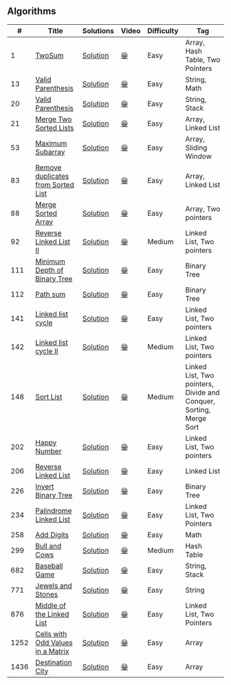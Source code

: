 ## Algorithms

|  #  |      Title     |   Solutions   | Video  | Difficulty  | Tag
|-----|----------------|---------------|--------|-------------|-------------
|1|[TwoSum](https://leetcode.com/problems/two-sum/)|[Solution](_1.ts) | [:grin:]() |Easy|Array, Hash Table, Two Pointers|
|13|[Valid Parenthesis](https://leetcode.com/problems/roman-to-integer/)|[Solution](_13.ts) | [:grin:]() |Easy|String, Math|
|20|[Valid Parenthesis](https://leetcode.com/problems/valid-parentheses/)|[Solution](_20.ts) | [:grin:]() |Easy|String, Stack|
|21|[Merge Two Sorted Lists](https://leetcode.com/problems/merge-two-sorted-lists/)|[Solution](_21.ts) | [:grin:]() |Easy|Array, Linked List|
|53|[Maximum Subarray](https://leetcode.com/problems/maximum-subarray/)|[Solution](_53.ts) | [:grin:]() |Easy|Array, Sliding Window|
|83|[Remove duplicates from Sorted List](https://leetcode.com/problems/remove-duplicates-from-sorted-list/)|[Solution](_83.js) | [:grin:]() |Easy|Array, Linked List|
|88|[Merge Sorted Array](https://leetcode.com/problems/merge-sorted-array/)|[Solution](_88.ts) | [:grin:]() |Easy|Array, Two pointers|
|92|[Reverse Linked List II](https://leetcode.com/problems/reverse-linked-list-ii/)|[Solution](_92.js) | [:grin:]() |Medium|Linked List, Two pointers|
|111|[Minimum Depth of Binary Tree](https://leetcode.com/problems/minimum-depth-of-binary-tree/)|[Solution](_111.ts) | [:grin:]() |Easy|Binary Tree|
|112|[Path sum](https://leetcode.com/problems/path-sum/)|[Solution](_112.ts) | [:grin:]() |Easy|Binary Tree|
|141|[Linked list cycle](https://leetcode.com/problems/linked-list-cycle/)|[Solution](_141.js) | [:grin:]() |Easy|Linked List, Two pointers|
|142|[Linked list cycle II](https://leetcode.com/problems/linked-list-cycle-ii/)|[Solution](_142.js) | [:grin:]() |Medium|Linked List, Two pointers|
|148|[Sort List](https://leetcode.com/problems/sort-list/)|[Solution](_148.js) | [:grin:]() |Medium|Linked List, Two pointers, Divide and Conquer, Sorting, Merge Sort|
|202|[Happy Number](https://leetcode.com/problems/happy-number/)|[Solution](_202.js) | [:grin:]() |Easy|Linked List, Two pointers|
|206|[Reverse Linked List](https://leetcode.com/problems/reverse-linked-list/)|[Solution](_206.js) | [:grin:]() |Easy|Linked List|
|226|[Invert Binary Tree](https://leetcode.com/problems/invert-binary-tree/)|[Solution](_226.ts) | [:grin:]() |Easy|Binary Tree|
|234|[Palindrome Linked List](https://leetcode.com/problems/palindrome-linked-list/)|[Solution](_234.js) | [:grin:]() |Easy|Linked List, Two Pointers|
|258|[Add Digits](https://leetcode.com/problems/add-digits/)|[Solution](_258.ts) | [:grin:]() |Easy|Math|
|299|[Bull and Cows](https://leetcode.com/problems/bulls-and-cows/)|[Solution](_299.ts) | [:grin:]() |Medium|Hash Table|
|682|[Baseball Game](https://leetcode.com/problems/baseball-game/)|[Solution](_682.ts) | [:grin:]() |Easy|String, Stack|
|771|[Jewels and Stones](https://leetcode.com/problems/jewels-and-stones/)|[Solution](_771.ts) | [:grin:]() |Easy|String|
|876|[Middle of the Linked List](https://leetcode.com/problems/middle-of-the-linked-list/)|[Solution](_876.js) | [:grin:]() |Easy|Linked List, Two Pointers|
|1252|[Cells with Odd Values in a Matrix](https://leetcode.com/problems/cells-with-odd-values-in-a-matrix/)|[Solution](_1252.ts) | [:grin:]() |Easy|Array|
|1436|[Destination City](https://leetcode.com/problems/destination-city/)|[Solution](_1436.ts) | [:grin:]() |Easy|Array|
